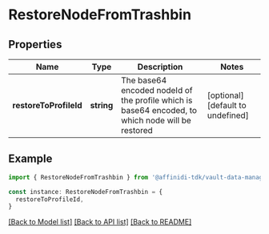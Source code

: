 # RestoreNodeFromTrashbin

## Properties

| Name                   | Type       | Description                                                                                      | Notes                             |
| ---------------------- | ---------- | ------------------------------------------------------------------------------------------------ | --------------------------------- |
| **restoreToProfileId** | **string** | The base64 encoded nodeId of the profile which is base64 encoded, to which node will be restored | [optional] [default to undefined] |

## Example

```typescript
import { RestoreNodeFromTrashbin } from '@affinidi-tdk/vault-data-manager-client'

const instance: RestoreNodeFromTrashbin = {
  restoreToProfileId,
}
```

[[Back to Model list]](../README.md#documentation-for-models) [[Back to API list]](../README.md#documentation-for-api-endpoints) [[Back to README]](../README.md)

